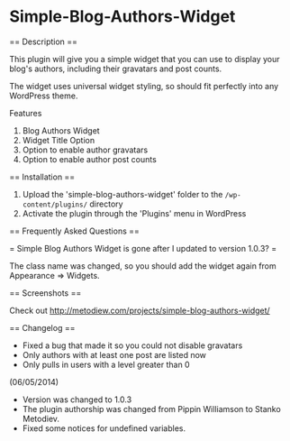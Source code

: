 Simple-Blog-Authors-Widget
==========================

== Description ==

This plugin will give you a simple widget that you can use to display your blog's authors, including their gravatars and post counts.

The widget uses universal widget styling, so should fit perfectly into any WordPress theme.

Features

1. Blog Authors Widget
2. Widget Title Option
3. Option to enable author gravatars
4. Option to enable author post counts

== Installation ==

1. Upload the 'simple-blog-authors-widget' folder to the `/wp-content/plugins/` directory
2. Activate the plugin through the 'Plugins' menu in WordPress

== Frequently Asked Questions ==

= Simple Blog Authors Widget is gone after I updated to version 1.0.3? =

The class name was changed, so you should add the widget again from Appearance => Widgets.

== Screenshots ==

Check out http://metodiew.com/projects/simple-blog-authors-widget/

== Changelog ==

* Fixed a bug that made it so you could not disable gravatars
* Only authors with at least one post are listed now
* Only pulls in users with a level greater than 0

(06/05/2014)
* Version was changed to 1.0.3
* The plugin authorship was changed from Pippin Williamson to Stanko Metodiev.
* Fixed some notices for undefined variables.